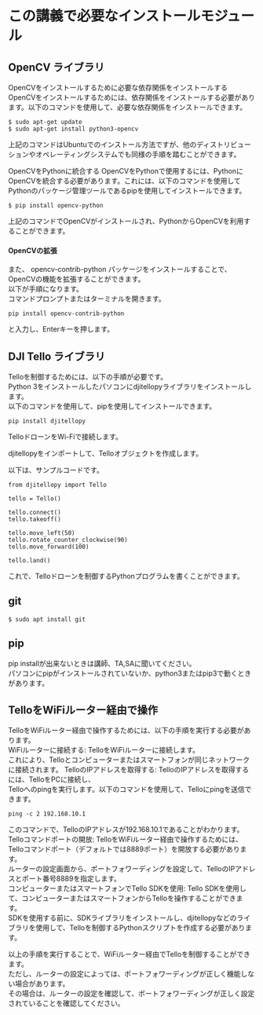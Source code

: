 # この講義で必要なインストールモジュール

## OpenCV ライブラリ

OpenCVをインストールするために必要な依存関係をインストールする
OpenCVをインストールするためには、依存関係をインストールする必要があります。以下のコマンドを使用して、必要な依存関係をインストールできます。

```
$ sudo apt-get update
$ sudo apt-get install python3-opencv
```
上記のコマンドはUbuntuでのインストール方法ですが、他のディストリビューションやオペレーティングシステムでも同様の手順を踏むことができます。

OpenCVをPythonに統合する
OpenCVをPythonで使用するには、PythonにOpenCVを統合する必要があります。これには、以下のコマンドを使用してPythonのパッケージ管理ツールであるpipを使用してインストールできます。
```
$ pip install opencv-python
```
上記のコマンドでOpenCVがインストールされ、PythonからOpenCVを利用することができます。  


#### OpenCVの拡張
また、 opencv-contrib-python パッケージをインストールすることで、OpenCVの機能を拡張することができます。  
以下が手順になります。   
コマンドプロンプトまたはターミナルを開きます。  
```
pip install opencv-contrib-python
```
と入力し、Enterキーを押します。


## DJI Tello ライブラリ

Telloを制御するためには、以下の手順が必要です。   
Python 3をインストールしたパソコンにdjitellopyライブラリをインストールします。  
以下のコマンドを使用して、pipを使用してインストールできます。 
```
pip install djitellopy  
```

TelloドローンをWi-Fiで接続します。  

djitellopyをインポートして、Telloオブジェクトを作成します。 

以下は、サンプルコードです。 
```
from djitellopy import Tello  
  
tello = Tello()  
  
tello.connect()  
tello.takeoff()  
  
tello.move_left(50)  
tello.rotate_counter_clockwise(90)  
tello.move_forward(100)  
  
tello.land()  
```
これで、Telloドローンを制御するPythonプログラムを書くことができます。



## git

```
$ sudo apt install git
```


## pip
pip installが出来ないときは講師、TA,SAに聞いてください。  
パソコンにpipがインストールされていないか、python3またはpip3で動くときがあります。


## TelloをWiFiルーター経由で操作

TelloをWiFiルーター経由で操作するためには、以下の手順を実行する必要があります。  
WiFiルーターに接続する: TelloをWiFiルーターに接続します。  
これにより、Telloとコンピューターまたはスマートフォンが同じネットワークに接続されます。 
TelloのIPアドレスを取得する: TelloのIPアドレスを取得するには、TelloをPCに接続し、  
Telloへのpingを実行します。以下のコマンドを使用して、Telloにpingを送信できます。 
```
ping -c 2 192.168.10.1  
```

このコマンドで、TelloのIPアドレスが192.168.10.1であることがわかります。  
Telloコマンドポートの開放: TelloをWiFiルーター経由で操作するためには、Telloコマンドポート（デフォルトでは8889ポート）を開放する必要があります。  
ルーターの設定画面から、ポートフォワーディングを設定して、TelloのIPアドレスとポート番号8889を指定します。  
コンピューターまたはスマートフォンでTello SDKを使用: Tello SDKを使用して、コンピューターまたはスマートフォンからTelloを操作することができます。  
SDKを使用する前に、SDKライブラリをインストールし、djitellopyなどのライブラリを使用して、Telloを制御するPythonスクリプトを作成する必要があります。   

以上の手順を実行することで、WiFiルーター経由でTelloを制御することができます。  
ただし、ルーターの設定によっては、ポートフォワーディングが正しく機能しない場合があります。  
その場合は、ルーターの設定を確認して、ポートフォワーディングが正しく設定されていることを確認してください。
